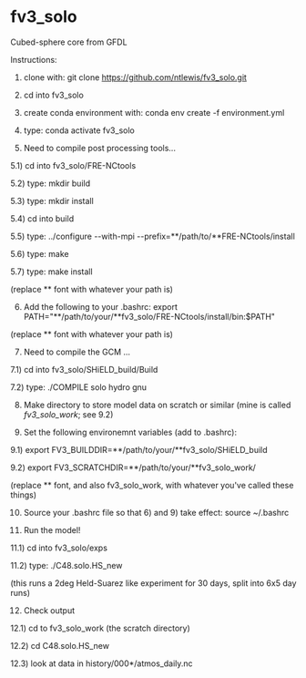 # fv3_solo

Cubed-sphere core from GFDL 

Instructions: 

1) clone with: git clone https://github.com/ntlewis/fv3_solo.git

2) cd into fv3_solo

3) create conda environment with: conda env create -f environment.yml 

4) type: conda activate fv3_solo 

5) Need to compile post processing tools... 

5.1) cd into fv3_solo/FRE-NCtools

5.2) type: mkdir build 

5.3) type: mkdir install 

5.4) cd into build 

5.5) type: ../configure --with-mpi --prefix=**/path/to/**FRE-NCtools/install

5.6) type: make 

5.7) type: make install  

(replace ** font with whatever your path is) 

6) Add the following to your .bashrc: 
export PATH="**/path/to/your/**fv3_solo/FRE-NCtools/install/bin:$PATH"

(replace ** font with whatever your path is) 

7) Need to compile the GCM ... 

7.1) cd into fv3_solo/SHiELD_build/Build

7.2) type: ./COMPILE solo hydro gnu 

8) Make directory to store model data on scratch or similar (mine is called *fv3_solo_work*; see 9.2) 

9) Set the following environemnt variables (add to .bashrc):

9.1) export FV3_BUILDDIR=**/path/to/your/**fv3_solo/SHiELD_build

9.2) export FV3_SCRATCHDIR=**/path/to/your/**fv3_solo_work/

(replace ** font, and also fv3_solo_work, with whatever you've called these things) 

10) Source your .bashrc file so that 6) and 9) take effect: source ~/.bashrc

11) Run the model!

11.1) cd into fv3_solo/exps

11.2) type: ./C48.solo.HS_new 

(this runs a 2deg Held-Suarez like experiment for 30 days, split into 6x5 day runs) 

12) Check output 

12.1) cd to fv3_solo_work (the scratch directory) 

12.2) cd C48.solo.HS_new 

12.3) look at data in history/000*/atmos_daily.nc 